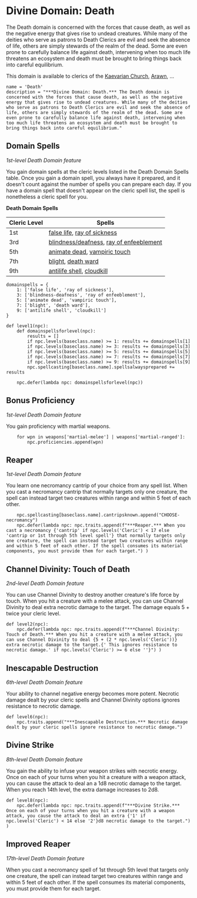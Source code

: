 # Divine Domain: Death
The Death domain is concerned with the forces that cause death, as well as the negative energy that gives rise to undead creatures. While many of the deities who serve as patrons to Death Clerics are evil and seek the absence of life, others are simply stewards of the realm of the dead. Some are even prone to carefully balance life against death, intervening when too much life threatens an ecosystem and death must be brought to bring things back into careful equilibrium.

This domain is available to clerics of the [Kaevarian Church](../../Religions/KaevarianChurch.md), [Arawn](../../Religions/Pantheon/Arawn.md), ...

```
name = 'Death'
description = "***Divine Domain: Death.*** The Death domain is concerned with the forces that cause death, as well as the negative energy that gives rise to undead creatures. While many of the deities who serve as patrons to Death Clerics are evil and seek the absence of life, others are simply stewards of the realm of the dead. Some are even prone to carefully balance life against death, intervening when too much life threatens an ecosystem and death must be brought to bring things back into careful equilibrium."
```

## Domain Spells
*1st-level Death Domain feature* 

You gain domain spells at the cleric levels listed in the Death Domain Spells table. Once you gain a domain spell, you always have it prepared, and it doesn't count against the number of spells you can prepare each day. If you have a domain spell that doesn't appear on the cleric spell list, the spell is nonetheless a cleric spell for you.

**Death Domain Spells**

Cleric Level | Spells
------------ | ------
1st | [false life](../../Magic/Spells/false-life.md), [ray of sickness](../../Magic/Spells/ray-of-sickness.md)
3rd	| [blindness/deafness](../../Magic/Spells/blindness-deafness.md), [ray of enfeeblement](../../Magic/Spells/ray-of-enfeeblement.md)
5th	| [animate dead](../../Magic/Spells/animate-dead.md), [vampiric touch](../../Magic/Spells/vampiric-touch.md)
7th | [blight](../../Magic/Spells/blight.md), [death ward](../../Magic/Spells/death-ward.md)
9th | [antilife shell](../../Magic/Spells/antilife-shell.md), [cloudkill](../../Magic/Spells/cloudkill.md)

```
domainspells = {
    1: ['false life', 'ray of sickness'],
    3: ['blindness-deafness', 'ray of enfeeblement'],
    5: ['animate dead', 'vampiric touch'],
    7: ['blight', 'death ward'],
    9: ['antilife shell', 'cloudkill']
}

def level1(npc):
    def domainspellsforlevel(npc):
        results = []
        if npc.levels(baseclass.name) >= 1: results += domainspells[1]
        if npc.levels(baseclass.name) >= 3: results += domainspells[3]
        if npc.levels(baseclass.name) >= 5: results += domainspells[5]
        if npc.levels(baseclass.name) >= 7: results += domainspells[7]
        if npc.levels(baseclass.name) >= 9: results += domainspells[9]
        npc.spellcasting[baseclass.name].spellsalwaysprepared += results

    npc.defer(lambda npc: domainspellsforlevel(npc))
```

## Bonus Proficiency
*1st-level Death Domain feature* 

You gain proficiency with martial weapons.

```
    for wpn in weapons['martial-melee'] | weapons['martial-ranged']:
        npc.proficiencies.append(wpn)
```

## Reaper
*1st-level Death Domain feature* 

You learn one necromancy cantrip of your choice from any spell list. When you cast a necromancy cantrip that normally targets only one creature, the spell can instead target two creatures within range and within 5 feet of each other.

```
    npc.spellcasting[baseclass.name].cantripsknown.append("CHOOSE-necromancy")
    npc.defer(lambda npc: npc.traits.append(f"***Reaper.*** When you cast a necromancy {'cantrip' if npc.levels('Cleric') < 17 else 'cantrip or 1st through 5th level spell'} that normally targets only one creature, the spell can instead target two creatures within range and within 5 feet of each other. If the spell consumes its material components, you must provide them for each target.") )
```

## Channel Divinity: Touch of Death
*2nd-level Death Domain feature* 

You can use Channel Divinity to destroy another creature's life force by touch. When you hit a creature with a melee attack, you can use Channel Divinity to deal extra necrotic damage to the target. The damage equals 5 + twice your cleric level.

```
def level2(npc):
    npc.defer(lambda npc: npc.traits.append(f"***Channel Divinity: Touch of Death.*** When you hit a creature with a melee attack, you can use Channel Divinity to deal {5 + (2 * npc.levels('Cleric'))} extra necrotic damage to the target.{' This ignores resistance to necrotic damage.' if npc.levels('Cleric') >= 6 else ''}") )
```

## Inescapable Destruction
*6th-level Death Domain feature* 

Your ability to channel negative energy becomes more potent. Necrotic damage dealt by your cleric spells and Channel Divinity options ignores resistance to necrotic damage.

```
def level6(npc):
    npc.traits.append("***Inescapable Destruction.*** Necrotic damage dealt by your cleric spells ignore resistance to necrotic damage.")
```

## Divine Strike
*8th-level Death Domain feature* 

You gain the ability to infuse your weapon strikes with necrotic energy. Once on each of your turns when you hit a creature with a weapon attack, you can cause the attack to deal an a 1d8 necrotic damage to the target. When you reach 14th level, the extra damage increases to 2d8.

```
def level8(npc):
    npc.defer(lambda npc: npc.traits.append(f"***Divine Strike.*** Once on each of your turns when you hit a creature with a weapon attack, you cause the attack to deal an extra {'1' if npc.levels('Cleric') < 14 else '2'}d8 necrotic damage to the target.") )
```

## Improved Reaper
*17th-level Death Domain feature* 

When you cast a necromancy spell of 1st through 5th level that targets only one creature, the spell can instead target two creatures within range and within 5 feet of each other. If the spell consumes its material components, you must provide them for each target.

